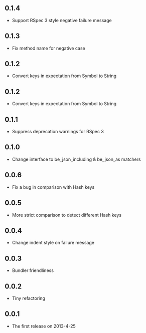## 0.1.4
* Support RSpec 3 style negative failure message

## 0.1.3
* Fix method name for negative case

## 0.1.2
* Convert keys in expectation from Symbol to String

## 0.1.2
* Convert keys in expectation from Symbol to String

## 0.1.1
* Suppress deprecation warnings for RSpec 3

## 0.1.0
* Change interface to be_json_including & be_json_as matchers

## 0.0.6
* Fix a bug in comparison with Hash keys

## 0.0.5
* More strict comparison to detect different Hash keys

## 0.0.4
* Change indent style on failure message

## 0.0.3
* Bundler friendliness

## 0.0.2
* Tiny refactoring

## 0.0.1
* The first release on 2013-4-25
